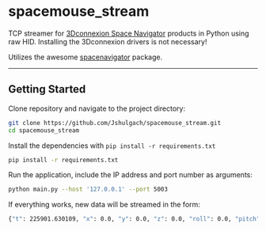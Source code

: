 # spacemouse_stream
TCP streamer for [3Dconnexion Space Navigator](https://3dconnexion.com/) products in Python using raw HID. Installing the 3Dconnexion drivers is not necessary!

Utilizes the awesome [spacenavigator](https://pypi.org/project/spacenavigator/) package.

---
## Getting Started

Clone repository and navigate to the project directory:
```bash
git clone https://github.com/Jshulgach/spacemouse_stream.git
cd spacemouse_stream
```

Install the dependencies with `pip install -r requirements.txt`
```bash
pip install -r requirements.txt
```

Run the application, include the IP address and port number as arguments:
```bash
python main.py --host '127.0.0.1' --port 5003
```
If everything works, new data will be streamed in the form:
```bash
{"t": 225901.630109, "x": 0.0, "y": 0.0, "z": 0.0, "roll": 0.0, "pitch": 0.0, "yaw": 0.0, "buttons": [0, 0]}
```
